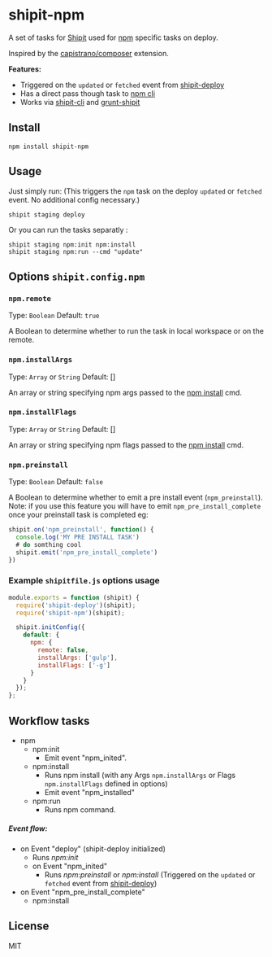 # shipit-npm

A set of tasks for [Shipit](https://github.com/shipitjs/shipit) used for [npm](https://docs.npmjs.com/) specific tasks on deploy.

Inspired by the [capistrano/composer](https://github.com/capistrano/composer/) extension.


**Features:**

- Triggered on the `updated` or `fetched` event from [shipit-deploy](https://github.com/shipitjs/shipit-deploy)
- Has a direct pass though task to [npm cli](https://docs.npmjs.com/cli)
- Works via [shipit-cli](https://github.com/shipitjs/shipit) and [grunt-shipit](https://github.com/shipitjs/grunt-shipit)

## Install

```
npm install shipit-npm
```

## Usage

Just simply run: (This triggers the `npm` task on the deploy `updated` or `fetched` event. No additional config necessary.)

```
shipit staging deploy

```

Or you can run the tasks separatly :

```
shipit staging npm:init npm:install
shipit staging npm:run --cmd "update"

```


## Options `shipit.config.npm`

### `npm.remote`

Type: `Boolean`
Default: `true`

A Boolean to determine whether to run the task in local workspace or on the remote.

### `npm.installArgs`

Type: `Array` or `String`
Default: []

An array or string specifying npm args passed to the [npm install](https://docs.npmjs.com/cli/install) cmd.

### `npm.installFlags`

Type: `Array` or `String`
Default: []

An array or string specifying npm flags passed to the [npm install](https://docs.npmjs.com/cli/install) cmd.

### `npm.preinstall`

Type: `Boolean`
Default: `false`

A Boolean to determine whether to emit a pre install event (`npm_preinstall`). Note: if you use this feature you will have to emit `npm_pre_install_complete` once your preinstall task is completed eg:
```js
shipit.on('npm_preinstall', function() {
  console.log('MY PRE INSTALL TASK')
  # do somthing cool
  shipit.emit('npm_pre_install_complete')
})
```


### Example `shipitfile.js` options usage

```js
module.exports = function (shipit) {
  require('shipit-deploy')(shipit);
  require('shipit-npm')(shipit);

  shipit.initConfig({
    default: {
      npm: {
        remote: false,
        installArgs: ['gulp'],
        installFlags: ['-g']
      }
    }
  });
};
```

## Workflow tasks

- npm
  - npm:init
      - Emit event "npm_inited".
  - npm:install
    - Runs npm install (with any Args `npm.installArgs` or Flags `npm.installFlags` defined in options)
    - Emit event "npm_installed"
  - npm:run
      - Runs npm command.

##### Event flow:

- on Event "deploy" (shipit-deploy initialized)
  - Runs *npm:init*
  - on Event "npm_inited"
    - Runs *npm:preinstall* or *npm:install* (Triggered on the `updated` or `fetched` event from [shipit-deploy](https://github.com/shipitjs/shipit-deploy))
- on Event "npm_pre_install_complete"
  - npm:install

## License

MIT
